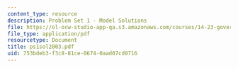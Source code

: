 ```yaml
---
content_type: resource
description: Problem Set 1 - Model Solutions
file: https://ol-ocw-studio-app-qa.s3.amazonaws.com/courses/14-23-government-regulation-of-industry-spring-2003/753bdeb3f3c881ce06740aad07cd0716_ps1sol2003.pdf
file_type: application/pdf
resourcetype: Document
title: ps1sol2003.pdf
uid: 753bdeb3-f3c8-81ce-0674-0aad07cd0716
---
```

